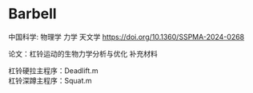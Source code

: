 # Barbell
中国科学: 物理学 力学 天文学 https://doi.org/10.1360/SSPMA-2024-0268 

论文：杠铃运动的生物力学分析与优化 补充材料

杠铃硬拉主程序：Deadlift.m  
杠铃深蹲主程序：Squat.m  
